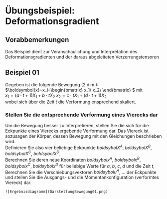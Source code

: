 # Übungsbeispiel: Deformationsgradient

## Vorabbemerkungen
Das Beispiel dient zur Veranschaulichung und Interpretation des Deformationsgradienten und der daraus abgeleiteten Verzerrungstensoren

## Beispiel 01
Gegeben ist die folgende Bewegung (2 dim.):  
$\boldsymbol{x}=x_i=\begin{bmatrix}
x_1\\
x_2\\
\end{bmatrix} $ mit  
${x}_1=(a\cdot t+1)X_1+b\cdot t X_2$
${x}_2=c\cdot t X_1+(d\cdot t+1) X_2$  
wobei sich über die Zeit $t$ die Verformung ensprechend skaliert. 

### Stellen Sie die entsprechende Verformung eines Vierecks dar
Um die Bewegung besser zu Interpretieren, stellen Sie die sich für die Eckpunkte eines Vierecks ergebende Verformung dar. Das Viereck ist sozusagen der Körper, dessen Bewegung mit den Gleichungen beschrieben wird.  
Definieren Sie also vier beliebige Eckpunkte $boldsybol{X}^A$, $boldsybol{X}^B$, $boldsybol{X}^C$, $boldsybol{X}^D$.  
Berechnen Sie deren neue Koordinaten $boldsybol{x}^A$, $boldsybol{x}^B$, $boldsybol{x}^C$, $boldsybol{x}^D$ für beliebige Werte für $a$, $b$, $c$, $d$ und die Zeit $t$,  
Berechnen Sie die Verschiebungsvektoren $boldsybol{u}^A$, ... der Eckpunkte und stellen Sie die Ausgangs- und die Momentankonfiguration (verformtes Viereck) dar.  


```{dropdown} hier ist ein Beispiel für die Umsetzung in EXCEL
![Ergebnisdiagramm](DarstellungBewegung01.png)
```
